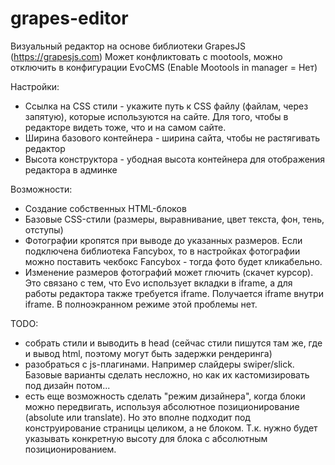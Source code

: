 # grapes-editor

Визуальный редактор на основе библиотеки GrapesJS (https://grapesjs.com)
Может конфликтовать с mootools, можно отключить в конфигурации EvoCMS (Enable Mootools in manager = Нет)

Настройки:
- Ссылка на CSS стили - укажите путь к CSS файлу (файлам, через запятую), которые используются на сайте. Для того, чтобы в редакторе видеть тоже, что и на самом сайте.
- Ширина базового контейнера - ширина сайта, чтобы не растягивать редактор
- Высота конструктора - убодная высота контейнера для отображения редактора в админке


Возможности:
- Создание собственных HTML-блоков
- Базовые CSS-стили (размеры, выравнивание, цвет текста, фон, тень, отступы)
- Фотографии кропятся при выводе до указанных размеров. Если подключена библиотека Fancybox, то в настройках фотографии можно поставить чекбокс Fancybox - тогда фото будет кликабельно.
- Изменение размеров фотографий может глючить (скачет курсор). Это связано с тем, что Evo использует вкладки в iframe, а для работы редактора также требуется iframe. Получается iframe внутри iframe. В полноэкранном режиме этой проблемы нет.

TODO:
- собрать стили и выводить в head (сейчас стили пишутся там же, где и вывод html, поэтому могут быть задержки рендеринга)
- разобраться с js-плагинами. Например слайдеры swiper/slick. Базовые варианты сделать несложно, но как их кастомизировать под дизайн потом...
- есть еще возможность сделать "режим дизайнера", когда блоки можно передвигать, используя абсолютное позиционирование (absolute или translate). Но это вполне подходит под конструирование страницы целиком, а не блоком. Т.к. нужно будет указывать конкретную высоту для блока с абсолютным позиционированием.